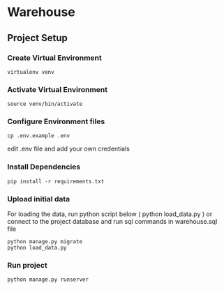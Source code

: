 # Warehouse

## Project Setup
### Create Virtual Environment
```virtualenv venv```

### Activate Virtual Environment
```source venv/bin/activate```

### Configure Environment files
```cp .env.example .env```

edit .env file and add your own credentials

### Install Dependencies
```pip install -r requirements.txt```

### Upload initial data
For loading the data, run python script below ( python load_data.py ) or connect to the project database and run 
sql commands in warehouse.sql file
```
python manage.py migrate
python load_data.py  
```

### Run project
```
python manage.py runserver
```
